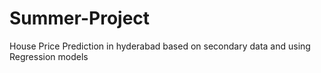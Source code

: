 # Summer-Project
House Price Prediction in hyderabad based on secondary data and using Regression models
